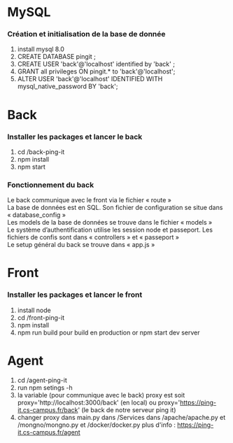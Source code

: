 # MySQL 
### Création et initialisation de la base de donnée
1. install mysql  8.0
2. CREATE DATABASE pingit ;
3. CREATE USER 'back'@'localhost' identified by 'back' ; 
4. GRANT all privileges ON pingit.* to 'back'@'localhost'; 
5. ALTER USER 'back'@'localhost' IDENTIFIED WITH mysql_native_password BY 'back'; 

# Back
### Installer les packages et lancer le back
1. cd /back-ping-it 
2. npm install
3. npm start

### Fonctionnement du back
Le back communique avec le front via le fichier « route »  <br />
La base de données est en SQL. Son fichier de configuration se situe dans « database_config »  <br />
Les models de la base de données se trouve dans le fichier « models »  <br />
Le système d’authentification utilise les session node et passeport. Les fichiers de confis sont dans « controllers » et « passeport »  <br />
Le setup général du back se trouve dans « app.js »

# Front
### Installer les packages et lancer le front
1. install node 
2. cd /front-ping-it 
3. npm install
4. npm run build pour build en production or npm start dev server

# Agent
1. cd /agent-ping-it
2. run npm setings -h 
3.  la variable (pour communique avec le back) proxy est soit proxy='http://localhost:3000/back' (en local) ou proxy='https://ping-it.cs-campus.fr/back' (le back de notre serveur ping it)
4. changer proxy dans main.py   dans /Services  dans /apache/apache.py  et  /mongno/mongno.py  et  /docker/docker.py 
plus d'info : https://ping-it.cs-campus.fr/agent





